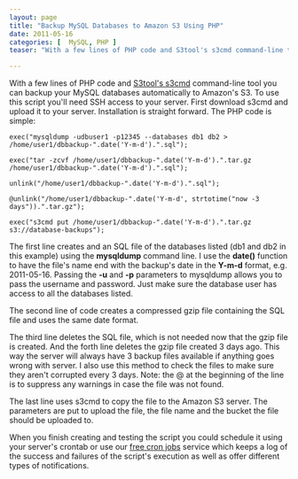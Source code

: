```yaml
---
layout: page
title: "Backup MySQL Databases to Amazon S3 Using PHP"
date: 2011-05-16
categories: [  MySQL, PHP ]
teaser: "With a few lines of PHP code and S3tool's s3cmd command-line tool you can backup your MySQL databases automatically to Amazon's S3. To use this script you'll need SSH access to your server. First download"

---
```

With a few lines of PHP code and [S3tool's s3cmd](https://s3tools.org/s3cmd) command-line tool you can backup your MySQL databases automatically to Amazon's S3. To use this script you'll need SSH access to your server. First download s3cmd and upload it to your server. Installation is straight forward. The PHP code is simple:

```
exec("mysqldump -udbuser1 -p12345 --databases db1 db2 > /home/user1/dbbackup-".date('Y-m-d').".sql");

exec("tar -zcvf /home/user1/dbbackup-".date('Y-m-d').".tar.gz /home/user1/dbbackup-".date('Y-m-d').".sql");

unlink("/home/user1/dbbackup-".date('Y-m-d').".sql");

@unlink("/home/user1/dbbackup-".date('Y-m-d', strtotime("now -3 days")).".tar.gz");

exec("s3cmd put /home/user1/dbbackup-".date('Y-m-d').".tar.gz s3://database-backups");
```

The first line creates and an SQL file of the databases listed (db1 and db2 in this example) using the **mysqldump** command line. I use the **date()** function to have the file's name end with the backup's date in the **Y-m-d** format, e.g. 2011-05-16. Passing the **-u** and **-p** parameters to mysqldump allows you to pass the username and password. Just make sure the database user has access to all the databases listed.

The second line of code creates a compressed gzip file containing the SQL file and uses the same date format.

The third line deletes the SQL file, which is not needed now that the gzip file is created. And the forth line deletes the gzip file created 3 days ago. This way the server will always have 3 backup files available if anything goes wrong with server. I also use this method to check the files to make sure they aren't corrupted every 3 days. Note: the @ at the beginning of the line is to suppress any warnings in case the file was not found.

The last line uses s3cmd to copy the file to the Amazon S3 server. The parameters are put to upload the file, the file name and the bucket the file should be uploaded to.

When you finish creating and testing the script you could schedule it using your server's crontab or use our [free cron jobs](https://cronless.com/) service which keeps a log of the success and failures of the script's execution as well as offer different types of notifications.